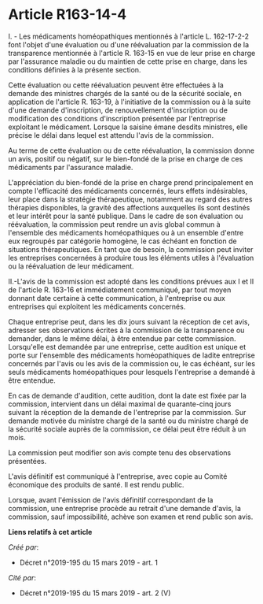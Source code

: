 # Article R163-14-4

I. - Les médicaments homéopathiques mentionnés à l'article L. 162-17-2-2 font l'objet d'une évaluation ou d'une réévaluation
par la commission de la transparence mentionnée à l'article R. 163-15 en vue de leur prise en charge par l'assurance maladie
ou du maintien de cette prise en charge, dans les conditions définies à la présente section.

Cette évaluation ou cette réévaluation peuvent être effectuées à la demande des ministres chargés de la santé ou de la
sécurité sociale, en application de l'article R. 163-19, à l'initiative de la commission ou à la suite d'une demande
d'inscription, de renouvellement d'inscription ou de modification des conditions d'inscription présentée par l'entreprise
exploitant le médicament. Lorsque la saisine émane desdits ministres, elle précise le délai dans lequel est attendu l'avis de
la commission.

Au terme de cette évaluation ou de cette réévaluation, la commission donne un avis, positif ou négatif, sur le bien-fondé de
la prise en charge de ces médicaments par l'assurance maladie.

L'appréciation du bien-fondé de la prise en charge prend principalement en compte l'efficacité des médicaments concernés,
leurs effets indésirables, leur place dans la stratégie thérapeutique, notamment au regard des autres thérapies disponibles,
la gravité des affections auxquelles ils sont destinés et leur intérêt pour la santé publique. Dans le cadre de son
évaluation ou réévaluation, la commission peut rendre un avis global commun à l'ensemble des médicaments homéopathiques ou à
un ensemble d'entre eux regroupés par catégorie homogène, le cas échéant en fonction de situations thérapeutiques. En tant
que de besoin, la commission peut inviter les entreprises concernées à produire tous les éléments utiles à l'évaluation ou la
réévaluation de leur médicament.

II.-L'avis de la commission est adopté dans les conditions prévues aux I et II de l'article R. 163-16 et immédiatement
communiqué, par tout moyen donnant date certaine à cette communication, à l'entreprise ou aux entreprises qui exploitent les
médicaments concernés.

Chaque entreprise peut, dans les dix jours suivant la réception de cet avis, adresser ses observations écrites à la
commission de la transparence ou demander, dans le même délai, à être entendue par cette commission. Lorsqu'elle est demandée
par une entreprise, cette audition est unique et porte sur l'ensemble des médicaments homéopathiques de ladite entreprise
concernés par l'avis ou les avis de la commission ou, le cas échéant, sur les seuls médicaments homéopathiques pour lesquels
l'entreprise a demandé à être entendue.

En cas de demande d'audition, cette audition, dont la date est fixée par la commission, intervient dans un délai maximal de
quarante-cinq jours suivant la réception de la demande de l'entreprise par la commission. Sur demande motivée du ministre
chargé de la santé ou du ministre chargé de la sécurité sociale auprès de la commission, ce délai peut être réduit à un mois.

La commission peut modifier son avis compte tenu des observations présentées.

L'avis définitif est communiqué à l'entreprise, avec copie au Comité économique des produits de santé. Il est rendu public.

Lorsque, avant l'émission de l'avis définitif correspondant de la commission, une entreprise procède au retrait d'une demande
d'avis, la commission, sauf impossibilité, achève son examen et rend public son avis.

**Liens relatifs à cet article**

_Créé par_:

  - Décret n°2019-195 du 15 mars 2019 - art. 1

_Cité par_:

  - Décret n°2019-195 du 15 mars 2019 - art. 2 (V)

